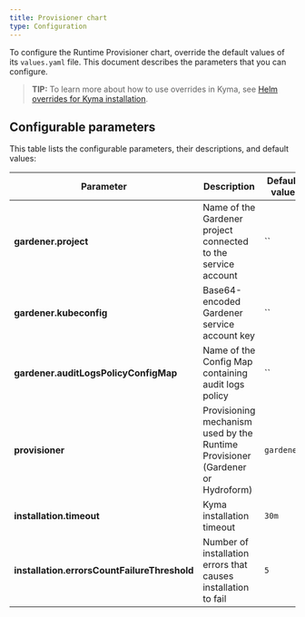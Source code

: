 ```yaml
---
title: Provisioner chart
type: Configuration
---
```


To configure the Runtime Provisioner chart, override the default values of its `values.yaml` file. This document describes the parameters that you can configure.

>**TIP:** To learn more about how to use overrides in Kyma, see [Helm overrides for Kyma installation](https://github.com/kyma-project/kyma/blob/master/docs/kyma/05-03-overrides.md).

## Configurable parameters

This table lists the configurable parameters, their descriptions, and default values:

| Parameter | Description | Default value |
|-----------|-------------|---------------|
| **gardener.project** | Name of the Gardener project connected to the service account | `` |
| **gardener.kubeconfig** | Base64-encoded Gardener service account key | `` |
| **gardener.auditLogsPolicyConfigMap** | Name of the Config Map containing audit logs policy | `` |
| **provisioner** | Provisioning mechanism used by the Runtime Provisioner (Gardener or Hydroform)  | `gardener` |
| **installation.timeout** | Kyma installation timeout | `30m` |
| **installation.errorsCountFailureThreshold** | Number of installation errors that causes installation to fail | `5` |
